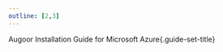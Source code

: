 ```yaml
---
outline: [2,3]
---
```

Augoor Installation Guide for Microsoft Azure{.guide-set-title}

<!--@include: ../parts/preparing_queue_server.md-->